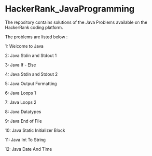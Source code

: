 # HackerRank_JavaProgramming

The repository contains solutions of the Java Problems available on the HackerRank coding platform.

The problems are listed below : 

1: Welcome to Java

2: Java Stdin and Stdout 1

3: Java If - Else

4: Java Stdin and Stdout 2

5: Java Output Formatting

6: Java Loops 1

7: Java Loops 2

8: Java Datatypes

9: Java End of File

10: Java Static Initializer Block

11: Java Int To String

12: Java Date And Time